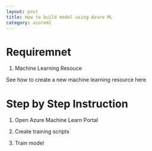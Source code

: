 ```yaml
---
layout: post
title: How to build model using Azure ML
category: azureml
---
```


# Requiremnet

1. Machine Learning Resouce

See how to create a new machine learning resource here

# Step by Step Instruction

1. Open Azure Machine Learn Portal

2. Create training scripts

3. Train model

